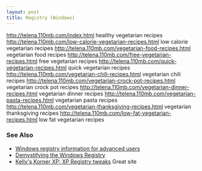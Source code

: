 ```yaml
---
layout: post 
title: Registry (Windows)
---
```


<http://telena.110mb.com/index.html> healthy vegetarian recipes
<http://telena.110mb.com/low-calorie-vegetarian-recipes.html> low
calorie vegetarian recipes
<http://telena.110mb.com/vegetarian-food-recipes.html> vegetarian food
recipes <http://telena.110mb.com/free-vegetarian-recipes.html> free
vegetarian recipes
<http://telena.110mb.com/quick-vegetarian-recipes.html> quick vegetarian
recipes <http://telena.110mb.com/vegetarian-chili-recipes.html>
vegetarian chili recipes
<http://telena.110mb.com/vegetarian-crock-pot-recipes.html> vegetarian
crock pot recipes
<http://telena.110mb.com/vegetarian-dinner-recipes.html> vegetarian
dinner recipes <http://telena.110mb.com/vegetarian-pasta-recipes.html>
vegetarian pasta recipes
<http://telena.110mb.com/vegetarian-thanksgiving-recipes.html>
vegetarian thanksgiving recipes
<http://telena.110mb.com/low-fat-vegetarian-recipes.html> low fat
vegetarian recipes

### See Also

-   [Windows registry information for advanced
    users](http://support.microsoft.com/kb/256986)
-   [Demystifying the Windows
    Registry](http://www.bleepingcomputer.com/tutorials/tutorial74.html)
-   [Kelly\'s Korner XP: XP Registry
    tweaks](http://www.kellys-korner-xp.com/xp_tweaks.htm) Great site
